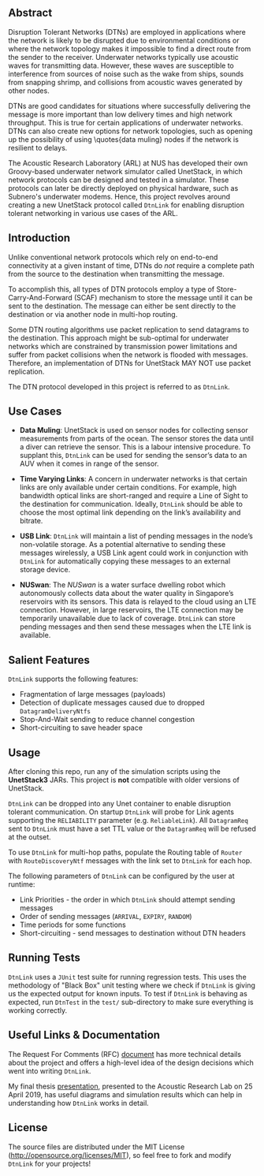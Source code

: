 Abstract
---------

Disruption Tolerant Networks (DTNs) are employed in applications where the network is likely to be disrupted due to environmental conditions or where the network topology makes it impossible to find a direct route from the sender to the receiver. Underwater networks typically use acoustic waves for transmitting data. However, these waves are susceptible to interference from sources of noise such as the wake from ships, sounds from snapping shrimp, and collisions from acoustic waves generated by other nodes.

DTNs are good candidates for situations where successfully delivering the message is more important than low delivery times and high network throughput. This is true for certain applications of underwater networks. DTNs can also create new options for network topologies, such as opening up the possibility of using \quotes{data muling} nodes if the network is resilient to delays.

The Acoustic Research Laboratory (ARL) at NUS has developed their own Groovy-based underwater network simulator called UnetStack, in which network protocols can be designed and tested in a simulator. These protocols can later be directly deployed on physical hardware, such as Subnero's underwater modems. Hence, this project revolves around creating a new UnetStack protocol called `DtnLink` for enabling disruption tolerant networking in various use cases of the ARL.

Introduction
---------
Unlike conventional network protocols which rely on end-to-end
connectivity at a given instant of time, DTNs do *not* require a
complete path from the source to the destination when transmitting the
message.

To accomplish this, all types of DTN protocols employ a type of
Store-Carry-And-Forward (SCAF) mechanism to store the message until it
can be sent to the destination. The message can either be sent directly
to the destination or via another node in multi-hop routing.

Some DTN routing algorithms use packet replication to send datagrams to
the destination. This approach might be sub-optimal for underwater
networks which are constrained by transmission power limitations and
suffer from packet collisions when the network is flooded with messages.
Therefore, an implementation of DTNs for UnetStack MAY NOT use packet
replication.

The DTN protocol developed in this project is referred to as `DtnLink`.

Use Cases
---------

-   **Data Muling**: UnetStack is used on sensor nodes for collecting
    sensor measurements from parts of the ocean. The sensor stores the
    data until a diver can retrieve the sensor. This is a labour
    intensive procedure. To supplant this, `DtnLink` can be used for
    sending the sensor’s data to an AUV when it comes in range of the
    sensor.

-   **Time Varying Links**: A concern in underwater networks is that
    certain links are only available under certain conditions. For
    example, high bandwidth optical links are short-ranged and require a
    Line of Sight to the destination for communication. Ideally,
    `DtnLink` should be able to choose the most optimal link
    depending on the link’s availability and bitrate.

-   **USB Link**: `DtnLink` will maintain a list of pending messages
    in the node’s non-volatile storage. As a potential alternative to
    sending these messages wirelessly, a USB Link agent could work in
    conjunction with `DtnLink` for automatically copying these
    messages to an external storage device.

-   **NUSwan**: The *NUSwan* is a water surface dwelling robot which
    autonomously collects data about the water quality in Singapore’s
    reservoirs with its sensors. This data is relayed to the cloud using
    an LTE connection. However, in large reservoirs, the LTE connection
    may be temporarily unavailable due to lack of coverage.
    `DtnLink` can store pending messages and then send these
    messages when the LTE link is available.

Salient Features
---------

`DtnLink` supports the following features:
- Fragmentation of large messages (payloads)
- Detection of duplicate messages caused due to dropped `DatagramDeliveryNtfs`
- Stop-And-Wait sending to reduce channel congestion
- Short-circuiting to save header space

Usage
---------

After cloning this repo, run any of the simulation scripts using the **UnetStack3** JARs. This project is **not** compatible with older versions of UnetStack.

`DtnLink` can be dropped into any Unet container to enable disruption tolerant communication. On startup `DtnLink` will probe for Link agents supporting the `RELIABILITY` parameter (e.g. `ReliableLink`). All `DatagramReq` sent to `DtnLink` must have a set TTL value or the `DatagramReq` will be refused at the outset.

To use `DtnLink` for multi-hop paths, populate the Routing table of `Router` with `RouteDiscoveryNtf` messages with the link set to `DtnLink` for each hop.

The following parameters of `DtnLink` can be configured by the user at runtime:

- Link Priorities - the order in which `DtnLink` should attempt sending messages
- Order of sending messages (`ARRIVAL`, `EXPIRY`, `RANDOM`)
- Time periods for some functions
- Short-circuiting - send messages to destination without DTN headers

Running Tests
---------
`DtnLink` uses a `JUnit` test suite for running regression tests. This uses the methodology of "Black Box" unit testing where we check if `DtnLink` is giving us the expected output for known inputs. To test if `DtnLink` is behaving as expected, run `DtnTest` in the `test/` sub-directory to make sure everything is working correctly.

Useful Links & Documentation
---------
The Request For Comments (RFC) [document](https://www.dropbox.com/s/wudkpl2wkpygkpx/rfc.pdf?dl=0) has more technical details about the project and offers a high-level idea of the design decisions which went into writing `DtnLink`.

My final thesis [presentation](https://www.dropbox.com/s/g0t11y2k8fltjkb/final-presentation.pdf?dl=0), presented to the Acoustic Research Lab on 25 April 2019, has useful diagrams and simulation results which can help in understanding how `DtnLink` works in detail.

License
---------
The source files are distributed under the MIT License (http://opensource.org/licenses/MIT), so feel free to fork and modify `DtnLink` for your projects!
